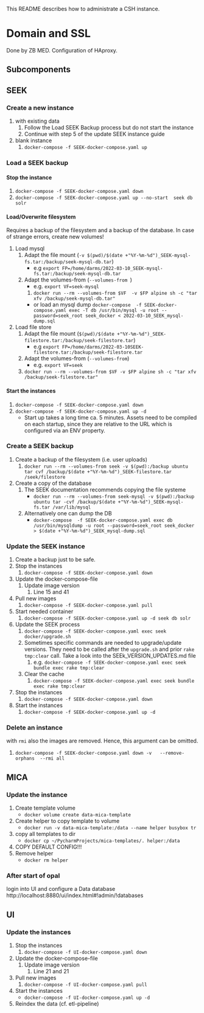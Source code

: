 This README describes how to administrate a CSH instance.

# Domain and SSL
Done by ZB MED. Configuration of HAproxy.

## Subcomponents

## SEEK 
### Create a new instance
1. with existing data
   1. Follow the Load SEEK Backup process but do not start the instance
   2. Continue with step 5 of the update SEEK instance guide
2. blank instance
   1. `docker-compose -f SEEK-docker-compose.yaml up`

### Load a SEEK backup
#### Stop the instance
1. `docker-compose -f SEEK-docker-compose.yaml down`
2. `docker-compose -f SEEK-docker-compose.yaml up --no-start  seek db solr`
#### Load/Overwrite filesystem
Requires a backup of the filesystem  and a backup of the database. In case of strange errors, create new volumes!
1. Load mysql
   1. Adapt the file mount (`-v $(pwd)/$(date +"%Y-%m-%d")_SEEK-mysql-fs.tar:/backup/seek-mysql-db.tar`)
      - e.g `export FP=/home/darms/2022-03-10_SEEK-mysql-fs.tar:/backup/seek-mysql-db.tar`
   2. Adapt the volumes-from (`--volumes-from `)
      - e.g. `export VF=seek-mysql`
      1. `docker run --rm --volumes-from $VF  -v $FP alpine sh -c "tar xfv /backup/seek-mysql-db.tar"`
      - or load an mysql dump
         `docker-compose  -f SEEK-docker-compose.yaml exec -T db /usr/bin/mysql -u root --password=seek_root seek_docker < 2022-03-10_SEEK_mysql-dump.sql`
2. Load file store
   1. Adapt the file mount (`$(pwd)/$(date +"%Y-%m-%d")_SEEK-filestore.tar:/backup/seek-filestore.tar`)
      - e.g `export FP=/home/darms/2022-03-10SEEK-filestore.tar:/backup/seek-filestore.tar`
   2. Adapt the volumes-from (`--volumes-from`)
      - e.g. `export VF=seek`
   3. `docker run --rm --volumes-from $VF -v $FP alpine sh -c "tar xfv /backup/seek-filestore.tar"` 
   
#### Start the instances
1. `docker-compose -f SEEK-docker-compose.yaml down`
2. `docker-compose -f SEEK-docker-compose.yaml up -d`
   - Start up takes a long time ca. 5 minutes. Assets need to be compiled on each startup, since they are relative to
     the URL which is configured via an ENV property.

### Create a SEEK backup
1. Create a backup of the filesystem (i.e. user uploads)
   1. `docker run --rm --volumes-from seek -v $(pwd):/backup ubuntu tar cvf /backup/$(date +"%Y-%m-%d")_SEEK-filestore.tar /seek/filestore`
2. Create a copy of the database
   1. The SEEK documentation recommends copying the file systeme
      - `docker run --rm --volumes-from seek-mysql -v $(pwd):/backup ubuntu tar -cvf /backup/$(date +"%Y-%m-%d")_SEEK-mysql-fs.tar /var/lib/mysql`
   2. Alternatively one can dump the DB
      - `docker-compose  -f SEEK-docker-compose.yaml exec db /usr/bin/mysqldump -u root --password=seek_root seek_docker > $(date +"%Y-%m-%d")_SEEK_mysql-dump.sql`

### Update the SEEK instance
1. Create a backup just to be safe.
3. Stop the instances
   1. `docker-compose -f SEEK-docker-compose.yaml down`
4. Update the docker-compose-file
   1. Update image version
      1. Line 15 and 41
5. Pull new images   
   1. `docker-compose -f SEEK-docker-compose.yaml pull`
6. Start needed container
   1. `docker-compose -f SEEK-docker-compose.yaml up -d seek db solr`
7. Update the SEEK process 
   1. `docker-compose -f SEEK-docker-compose.yaml exec seek docker/upgrade.sh`
   2. Sometimes specific commands are needed to upgrade/update versions. They need to be called after the `upgrade.sh` and prior `rake tmp:clear` call.
      Take a look into the SEEk_VERSION_UPDATES.md file
      1. e.g. `docker-compose -f SEEK-docker-compose.yaml exec seek bundle exec rake tmp:clear`
   4. Clear the cache
      1. `docker-compose -f SEEK-docker-compose.yaml exec seek bundle exec rake tmp:clear`
8. Stop the instances
   1. `docker-compose -f SEEK-docker-compose.yaml down`
9. Start the instances
   1. `docker-compose -f SEEK-docker-compose.yaml up -d`

### Delete an instance
with `rmi` also the images are removed. Hence, this argument can be omitted. 
1. `docker-compose -f SEEK-docker-compose.yaml down -v   --remove-orphans  --rmi all`

## MICA
### Update the  instance
1. Create template volume
   - `docker volume create data-mica-template`
2. Create helper to copy template to volume
   - `docker run -v data-mica-template:/data --name helper busybox tr`
3. copy all templates to dir 
   - `docker cp ~/PycharmProjects/mica-templates/. helper:/data`
4. COPY DEFAULT CONFIG!!!
5. Remove helper 
   - `docker rm helper`
### After start of opal
login into UI and configure a Data database 
http://localhost:8880/ui/index.html#!admin/!databases


## UI
### Update the  instances
1. Stop the instances
   1. `docker-compose -f UI-docker-compose.yaml down`
2. Update the docker-compose-file
   1. Update image version
      1. Line 21 and 21
3. Pull new images   
   1. `docker-compose -f UI-docker-compose.yaml pull`
4. Start the instances
   - `docker-compose -f UI-docker-compose.yaml up -d`
5. Reindex the data (cf. etl-pipeline)